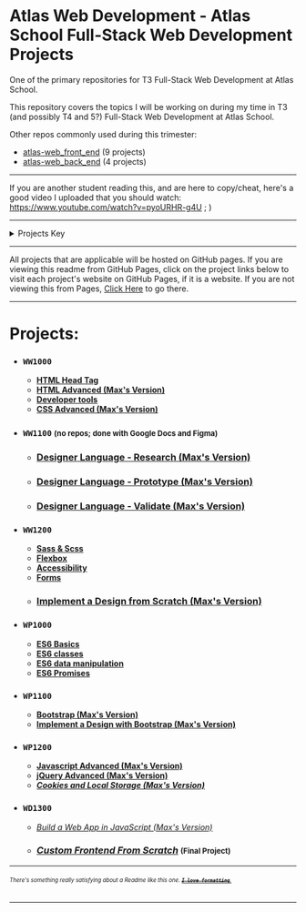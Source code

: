 # Atlas Web Development - Atlas School Full-Stack Web Development Projects
One of the primary repositories for T3 Full-Stack Web Development at Atlas School.

This repository covers the topics I will be working on during my time in T3
(and possibly T4 and 5?) Full-Stack Web Development at Atlas School.

Other repos commonly used during this trimester:
- [atlas-web_front_end](https://github.com/Zytronium/atlas-web_front_end) (9 projects)
- [atlas-web_back_end](https://github.com/Zytronium/atlas-web_back_end) (4 projects)

---
If you are another student reading this, and are here to copy/cheat, here's
a good video I uploaded that you should watch: https://www.youtube.com/watch?v=pyoURHR-g4U ; )

---
<details>
<summary>Projects Key</summary>

- ### `Course Name`
    - **[Completed project (with link to its directory or repo on GitHub)]()**
    - ***[In Progress Project (with link to its directory or repo on GitHub)]()***
    - *[Future Project (unstarted; empty link)]()*
    - ### **[Major Project (i.e. group project or hack sprint; with link to its repo, or empty link if unstarted)]()**
    - ***[Single Project Split into Multiple Directories for Organization) (in progress; link to first part)]()***
        - **[Project part 1 (completed)]()**
        - ***[Project part 2 (in progress)]()***
        - *[Project part 3 (unstarted)]()*

Projects are (usually) in chronological order, and are separated by courses,
but not by sprints.

<small style="color: lightgrey">
WW1100 and WW1200 were done at the same time, so it is impossible to sort these
both in chronological order and by course. Therefore, they are sorted by course
first and then by chronological order inside the course.
</small>

</details>

---

All projects that are applicable will be hosted on GitHub pages. If you are
viewing this readme from GitHub Pages, click on the project links below to
visit each project's website on GitHub Pages, if it is a website. If you are
not viewing this from Pages,
[Click Here](https://zytronium.github.io/atlas-web-development/) to go there.

---
# Projects:
- ### `WW1000`
    - **[HTML Head Tag](html_head)**
    - **[HTML Advanced (Max's Version)](html_advanced)**
    - **[Developer tools](https://github.com/Zytronium/atlas-web_front_end/tree/master/developer_tools)**
    - **[CSS Advanced (Max's Version)](css_advanced)**
- ### `WW1100` <small style="font-size: small;">(no repos; done with Google Docs and Figma)</small>
  - ### **[Designer Language - Research (Max's Version)]()**
  - ### **[Designer Language - Prototype (Max's Version)]()**
  - ### **[Designer Language - Validate (Max's Version)]()** 
- ### `WW1200`
  - **[Sass & Scss](https://github.com/Zytronium/atlas-web_front_end/tree/master/sass_scss)**
  - **[Flexbox](https://github.com/Zytronium/atlas-web_front_end/tree/master/flexbox)**
  - **[Accessibility](https://github.com/Zytronium/atlas-web_front_end/tree/master/accessibility)**
  - **[Forms](https://github.com/Zytronium/atlas-web_front_end/tree/master/form)**
  - ### **[Implement a Design from Scratch (Max's Version)](https://github.com/Zytronium/atlas-headphones)**
- ### `WP1000`
  - **[ES6 Basics](https://github.com/Zytronium/atlas-web_back_end/tree/master/ES6_basic)**
  - **[ES6 classes](https://github.com/Zytronium/atlas-web_back_end/tree/master/ES6_classes)**
  - **[ES6 data manipulation](https://github.com/Zytronium/atlas-web_back_end/tree/master/ES6_data_manipulation)**
  - **[ES6 Promises](https://github.com/Zytronium/atlas-web_back_end/tree/master/ES6_promise)**
- ### `WP1100`
  - **[Bootstrap (Max's Version)](https://github.com/Zytronium/atlas-web_front_end/tree/master/Bootstrap)**
  - **[Implement a Design with Bootstrap (Max's Version)](https://github.com/Zytronium/atlas-bootstrap)**
- ### `WP1200`
  - **[Javascript Advanced (Max's Version)](https://github.com/Zytronium/atlas-web_front_end/tree/master/Javascript_advanced)**
  - **[jQuery Advanced (Max's Version)](https://github.com/Zytronium/atlas-web_front_end/tree/master/JQuery_advanced)**
  - ***[Cookies and Local Storage (Max's Version)](https://github.com/Zytronium/atlas-web_front_end/tree/master/Cookies_local_storage)***
- ### `WD1300`
  - *[Build a Web App in JavaScript (Max's Version)]()*
  - ### *[Custom Frontend From Scratch]()* <small style="font-size: small;">(Final Project)</small>

---
###### <sup><sub>There's something really satisfying about a Readme like this one. [**_~~`I love formatting`~~_**.](https://github.com/lifeparticle/Markdown-Cheatsheet?tab=readme-ov-file#introduction)</sub></sup>

---

